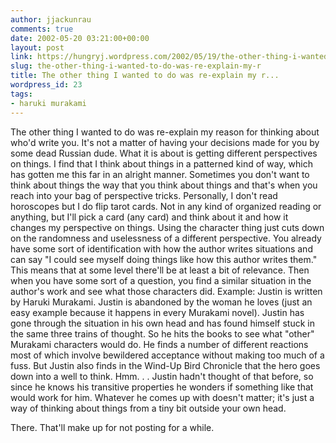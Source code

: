 ```yaml
---
author: jjackunrau
comments: true
date: 2002-05-20 03:21:00+00:00
layout: post
link: https://hungryj.wordpress.com/2002/05/19/the-other-thing-i-wanted-to-do-was-re-explain-my-r/
slug: the-other-thing-i-wanted-to-do-was-re-explain-my-r
title: The other thing I wanted to do was re-explain my r...
wordpress_id: 23
tags:
- haruki murakami
---
```


The other thing I wanted to do was re-explain my reason for thinking about who'd write you.  It's not a matter of having your decisions made for you by some dead Russian dude.  What it is about is getting different perspectives on things.  I find that I think about things in a patterned kind of way, which has gotten me this far in an alright manner.  Sometimes you don't want to think about things the way that you think about things and that's when you reach into your bag of perspective tricks.  Personally, I don't read horoscopes but I do flip tarot cards.  Not in any kind of organized reading or anything, but I'll pick a card (any card) and think about it and how it changes my perspective on things.  Using the character thing just cuts down on the randomness and uselessness of a different perspective.  You already have some sort of identification with how the author writes situations and can say "I could see myself doing things like how this author writes them."  This means that at some level there'll be at least a bit of relevance.  Then when you have some sort of a question, you find a similar situation in the author's work and see what those characters did.  Example:  Justin is written by Haruki Murakami.  Justin is abandoned by the woman he loves (just an easy example because it happens in every Murakami novel).  Justin has gone through the situation in his own head and has found himself stuck in the same three trains of thought.  So he hits the books to see what "other" Murakami characters would do.  He finds a number of different reactions most of which involve bewildered acceptance without making too much of a fuss.  But Justin also finds in the Wind-Up Bird Chronicle that the hero goes down into a well to think.  Hmm. . . Justin hadn't thought of that before, so since he knows his transitive properties he wonders if something like that would work for him.  Whatever he comes up with doesn't matter; it's just a way of thinking about things from a tiny bit outside your own head.
  

  
There.  That'll make up for not posting for a while.
